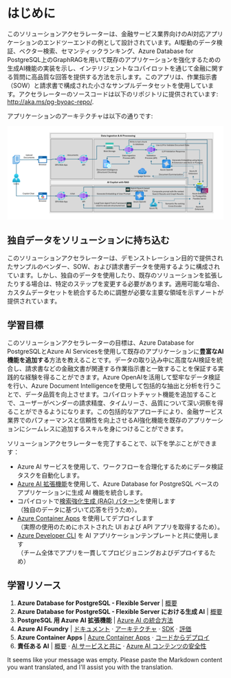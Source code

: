 # はじめに

このソリューションアクセラレーターは、金融サービス業界向けのAI対応アプリケーションのエンドツーエンドの例として設計されています。AI駆動のデータ検証、ベクター検索、セマンティックランキング、Azure Database for PostgreSQL上のGraphRAGを用いて既存のアプリケーションを強化するための生成AI機能の実装を示し、インテリジェントなコパイロットを通じて金融に関する質問に高品質な回答を提供する方法を示します。このアプリは、作業指示書（SOW）と請求書で構成された小さなサンプルデータセットを使用しています。アクセラレーターのソースコードは以下のリポジトリに提供されています: <http://aka.ms/pg-byoac-repo/>.

アプリケーションのアーキテクチャは以下の通りです:

![ソリューションの高レベルアーキテクチャ図](../img/solution-architecture-diagram.png)

## 独自データをソリューションに持ち込む

このソリューションアクセラレーターは、デモンストレーション目的で提供されたサンプルのベンダー、SOW、および請求書データを使用するように構成されています。しかし、独自のデータを使用したり、既存のソリューションを拡張したりする場合は、特定のステップを変更する必要があります。適用可能な場合、カスタムデータセットを統合するために調整が必要な主要な領域を示すノートが提供されています。

## 学習目標

このソリューションアクセラレーターの目標は、Azure Database for PostgreSQLとAzure AI Servicesを使用して既存のアプリケーションに**豊富なAI機能を追加する**方法を教えることです。データの取り込み中に高度なAI検証を統合し、請求書などの金融文書が関連する作業指示書と一致することを保証する実践的な経験を得ることができます。Azure OpenAIを活用して堅牢なデータ検証を行い、Azure Document Intelligenceを使用して包括的な抽出と分析を行うことで、データ品質を向上させます。コパイロットチャット機能を追加することで、ユーザーがベンダーの請求精度、タイムリーさ、品質について深い洞察を得ることができるようになります。この包括的なアプローチにより、金融サービス業界でのパフォーマンスと信頼性を向上させるAI強化機能を既存のアプリケーションにシームレスに追加するスキルを身につけることができます。

ソリューションアクセラレーターを完了することで、以下を学ぶことができます：

- Azure AI サービスを使用して、ワークフローを合理化するためにデータ検証タスクを自動化します。
- [Azure AI 拡張機能](https://learn.microsoft.com/azure/postgresql/flexible-server/how-to-integrate-azure-ai)を使用して、Azure Database for PostgreSQL ベースのアプリケーションに生成 AI 機能を統合します。
- コパイロットで[検索強化生成 (RAG) パターン](https://learn.microsoft.com/azure/ai-studio/concepts/retrieval-augmented-generation)を使用します <br/>（独自のデータに基づいて応答を行うため）。
- [Azure Container Apps](https://aka.ms/azcontainerapps) を使用してデプロイします <br/>（実際の使用のためにホストされた UI および API アプリを取得するため）。
- [Azure Developer CLI](https://aka.ms/azd) を AI アプリケーションテンプレートと共に使用します <br/>（チーム全体でアプリを一貫してプロビジョニングおよびデプロイするため）

## 学習リソース

1. **Azure Database for PostgreSQL - Flexible Server** | [概要](https://learn.microsoft.com/azure/postgresql/flexible-server/service-overview)
2. **Azure Database for PostgreSQL - Flexible Server における生成 AI** | [概要](https://learn.microsoft.com/azure/postgresql/flexible-server/generative-ai-overview)
3. **PostgreSQL 用 Azure AI 拡張機能** | [Azure AI の統合方法](https://learn.microsoft.com/azure/postgresql/flexible-server/generative-ai-azure-overview)
4. **Azure AI Foundry**  | [ドキュメント](https://learn.microsoft.com/azure/ai-studio/) · [アーキテクチャ](https://learn.microsoft.com/azure/ai-studio/concepts/architecture) · [SDK](https://learn.microsoft.com/azure/ai-studio/how-to/develop/sdk-overview) ·  [評価](https://learn.microsoft.com/azure/ai-studio/how-to/evaluate-generative-ai-app)
5. **Azure Container Apps**  | [Azure Container Apps](https://learn.microsoft.com/azure/container-apps/) · [コードからデプロイ](https://learn.microsoft.com/azure/container-apps/quickstart-repo-to-cloud?tabs=bash%2Ccsharp&pivots=with-dockerfile)
6. **責任ある AI**  | [概要](https://www.microsoft.com/ai/responsible-ai) · [AI サービスと共に](https://learn.microsoft.com/azure/ai-services/responsible-use-of-ai-overview?context=%2Fazure%2Fai-studio%2Fcontext%2Fcontext) · [Azure AI コンテンツの安全性](https://learn.microsoft.com/azure/ai-services/content-safety/)

It seems like your message was empty. Please paste the Markdown content you want translated, and I'll assist you with the translation.
